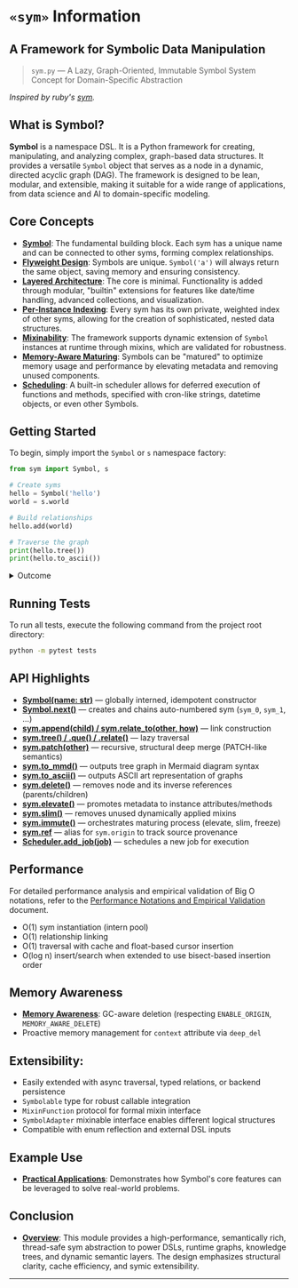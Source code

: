 # `«sym»` Information

## **A Framework for Symbolic Data Manipulation**

> `sym.py` — A Lazy, Graph-Oriented, Immutable Symbol System Concept for Domain-Specific Abstraction

_Inspired by ruby's [sym](https://ruby-doc.org/core-2.5.3/Symbol.html)._

## What is Symbol?

**Symbol** is a namespace DSL. It is a Python framework for creating, manipulating, and analyzing complex, graph-based data structures. It provides a versatile `Symbol` object that serves as a node in a dynamic, directed acyclic graph (DAG). The framework is designed to be lean, modular, and extensible, making it suitable for a wide range of applications, from data science and AI to domain-specific modeling.


## Core Concepts

-   **[Symbol](topics/1_sym_fundamental_building_block/index.md)**: The fundamental building block. Each sym has a unique name and can be connected to other syms, forming complex relationships.
-   **[Flyweight Design](topics/2_flyweight_design/index.md)**: Symbols are unique. `Symbol('a')` will always return the same object, saving memory and ensuring consistency.
-   **[Layered Architecture](topics/3_layered_architecture/index.md)**: The core is minimal. Functionality is added through modular, "builtin" extensions for features like date/time handling, advanced collections, and visualization.
-   **[Per-Instance Indexing](topics/4_per_instance_indexing/index.md)**: Every sym has its own private, weighted index of other syms, allowing for the creation of sophisticated, nested data structures.
-   **[Mixinability](topics/5_mixinability/index.md)**: The framework supports dynamic extension of `Symbol` instances at runtime through mixins, which are validated for robustness.
-   **[Memory-Aware Maturing](topics/6_memory_aware_maturing/index.md)**: Symbols can be "matured" to optimize memory usage and performance by elevating metadata and removing unused components.
-   **[Scheduling](topics/7_scheduling/index.md)**: A built-in scheduler allows for deferred execution of functions and methods, specified with cron-like strings, datetime objects, or even other Symbols.


Getting Started
---------------
To begin, simply import the `Symbol` or `s` namespace factory:

```python
from sym import Symbol, s

# Create syms
hello = Symbol('hello')
world = s.world

# Build relationships
hello.add(world)

# Traverse the graph
print(hello.tree())
print(hello.to_ascii())
```
<details>
<summary>Outcome</summary>

```text
[<Symbol: hello>, <Symbol: world>]
- hello
  - world
```
</details>

Running Tests
-------------
To run all tests, execute the following command from the project root directory:

```bash
python -m pytest tests
```


API Highlights
--------------
- **[Symbol(name: str)](topics/8_api_highlights/index.md#symname-str-globally-interned-idempotent-constructor)** — globally interned, idempotent constructor
- **[Symbol.next()](topics/8_api_highlights/index.md#symnext-creates-and-chains-auto-numbered-syms)** — creates and chains auto-numbered sym (`sym_0`, `sym_1`, …)
- **[sym.append(child) / sym.relate_to(other, how)](topics/8_api_highlights/index.md#symappendchild--symrelate_toother-how-link-construction)** — link construction
- **[sym.tree() / .que() / .relate()](topics/8_api_highlights/index.md#symtree--que--relate-lazy-traversal)** — lazy traversal
- **[sym.patch(other)](topics/8_api_highlights/index.md#sympatchother-recursive-structural-deep-merge)** — recursive, structural deep merge (PATCH-like semantics)
- **[sym.to_mmd()](topics/8_api_highlights/index.md#symto_mmd-outputs-tree-graph-in-mermaid-diagram-syntax)** — outputs tree graph in Mermaid diagram syntax
- **[sym.to_ascii()](topics/8_api_highlights/index.md#symto_ascii-outputs-ascii-art-representation-of-graphs)** — outputs ASCII art representation of graphs
- **[sym.delete()](topics/8_api_highlights/index.md#symdelete-removes-node-and-its-inverse-references)** — removes node and its inverse references (parents/children)
- **[sym.elevate()](topics/8_api_highlights/index.md#symelevate-promotes-metadata-to-instance-attributesmethods)** — promotes metadata to instance attributes/methods
- **[sym.slim()](topics/8_api_highlights/index.md#symslim-removes-unused-dynamically-applied-mixins)** — removes unused dynamically applied mixins
- **[sym.immute()](topics/8_api_highlights/index.md#symimmute-orchestrates-maturing-process-elevate-slim-freeze)** — orchestrates maturing process (elevate, slim, freeze)
- **[sym.ref](topics/8_api_highlights/index.md#symref-alias-for-symorigin-to-track-source-provenance)** — alias for `sym.origin` to track source provenance
- **[Scheduler.add_job(job)](topics/8_api_highlights/index.md#scheduleradd_jobjob-schedules-a-new-job-for-execution)** — schedules a new job for execution

Performance
-----------
For detailed performance analysis and empirical validation of Big O notations, refer to the [Performance Notations and Empirical Validation](docs/notations.md) document.

- O(1) sym instantiation (intern pool)
- O(1) relationship linking
- O(1) traversal with cache and float-based cursor insertion
- O(log n) insert/search when extended to use bisect-based insertion order

Memory Awareness
----------------
-   **[Memory Awareness](topics/10_memory_awareness/index.md)**: GC-aware deletion (respecting `ENABLE_ORIGIN`, `MEMORY_AWARE_DELETE`)
-   Proactive memory management for `context` attribute via `deep_del`

Extensibility:
-------------
- Easily extended with async traversal, typed relations, or backend persistence
- `Symbolable` type for robust callable integration
- `MixinFunction` protocol for formal mixin interface
- `SymbolAdapter` mixinable interface enables different logical structures
- Compatible with enum reflection and external DSL inputs

Example Use
-----------
- **[Practical Applications](topics/12_example_use/index.md)**: Demonstrates how Symbol's core features can be leveraged to solve real-world problems.

Conclusion
----------
- **[Overview](topics/13_conclusion/index.md)**: This module provides a high-performance, semantically rich, thread-safe sym abstraction to power DSLs, runtime graphs, knowledge trees, and dynamic semantic layers. The design emphasizes structural clarity, cache efficiency, and symic extensibility.

---
